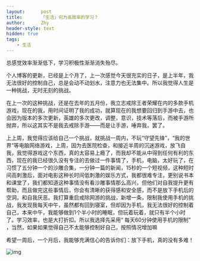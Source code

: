 ```yaml
---
layout:      post
title:       「生活」何为高效率的学习？
author:      Zhy
header-style: text
hidden: true
tags:
    - 生活
---
```



总感觉效率渐渐低下，学习积极性渐渐消失殆尽。

个人博客的更新，已经是上个月了，上一次感觉今天很充实的日子，是上半年，我无法很好的控制自己，总是会动不动划水，注意力也无法集中。所以我觉得人生是一种挑战，无时无刻的挑战。

在上一次的这种挑战，还是在去年的五月份，我立志戒除王者荣耀在内的多款手机游戏，现在的我，用时间证明了我的成功，就算现在的我想要回归到手游中去，也会因为版本的多次更新，英雄的多次更改，调整，意识，技术等落后，而被手游所抛弃，所以这其实不是我去戒除手游——而是让手游，唾弃我，罢了。

上上周，我觉得应该给自己一个挑战，就挑战一周内，不玩“守望先锋”，“我的世界”等电脑网络游戏，上周，因为去医院检查，和接近半周的沉迷游戏，放飞自我，我觉得游戏这个东西，真的太容易上瘾了，而我却不能从中得到任何有利的东西，现在的我已经很久没有专注的去做过一件事情了，手机，电脑，太好玩了，在习惯了五分钟一个的沙雕合集，一分钟一篇的新闻，15秒的一个短视频，这种短时间高刺激后，面对电影这种长时间低刺激的娱乐方式，我都很难专注，更别说书本和课堂了，我们都知道这种事情没有看沙雕事情那么高兴，但他们对自我提升更有帮助，而且做完这些事情后，你会有清晰的获得感和安全感，而不是放下手机后的空洞，和自我厌恶。我打算重启戒除网游的挑战，新增一条，限制我使用手机的挑战，我发现我每天中午，虽然都有回到寝室，但却因为手机，我无法很好的控制着自己，本来中午，我能够做到1个半小时的睡眠，但玩着玩着，就只有半个小时了。学习效率，也是大打折扣。所以我选择先采用“ 每天60分钟使用手机的限制”  ，当然，如果如果觉得自己不太能够控制好自己，按照情况增加嘛

希望一周后，一个月后，我能够充满信心的告诉你们：放下手机，真的没有多难！

![img](https://upload-images.jianshu.io/upload_images/3046724-048ba7ff2736bc0c.jpg?imageMogr2/auto-orient/strip%7CimageView2/2/w/1000/format/webp)







